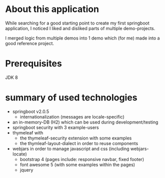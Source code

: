 # About this application

While searching for a good starting point to create my first springboot application, I noticed I liked and disliked parts of multiple demo-projects.

I merged logic from multiple demos into 1 demo which (for me) made into a good reference project.

# Prerequisites
JDK 8

# summary of used technologies

- springboot v2.0.5 
  - internationalization (messages are locale-specific)
- an in-memory-DB (H2) which can be used during development/testing
- springboot security with 3 example-users
- thymeleaf with 
  - the thymeleaf-security extension with some examples
  - the thymleaf-layout-dialect in order to reuse components
- webjars in order to manage javascript and css (including webjars-locate)
  - bootstrap 4 (pages include: responsive navbar, fixed footer)
  - font awesome 5 (with some examples within the pages)
  - jquery
 
